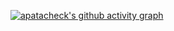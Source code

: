 [![apatacheck's github activity graph](https://github-readme-activity-graph.vercel.app/graph?username=ashutosh00710&theme=tokyo-night)](https://github.com/apatac/github-readme-activity-graph)

